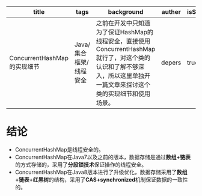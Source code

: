 | title                       | tags                   | background                                                   | auther | isSlow |
| --------------------------- | ---------------------- | ------------------------------------------------------------ | ------ | ------ |
| ConcurrentHashMap的实现细节 | Java/集合框架/线程安全 | 之前在开发中只知道为了保证HashMap的线程安全，直接使用ConcurrentHashMap就行了，对这个类的认识和了解不够深入，所以这里单独开一篇文章来探讨这个类的实现细节和使用场景。 | depers | true   |

# 结论

* ConcurrentHashMap是线程安全的。
* ConcurrentHashMap在Java7以及之前的版本，数据存储是通过**数组+链表**的方式存储的，采用了**分段锁技术**保证操作的线程安全。
* ConcurrentHashMap在Java8版本进行了升级优化，数据存储采用了**数组+链表+红黑树**的结构，采用了**CAS+synchronized**机制保证数据的一致性的。